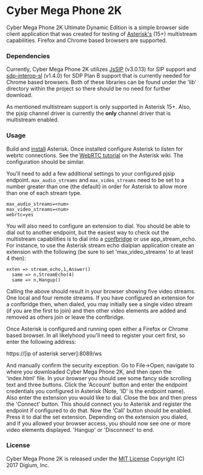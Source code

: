 # Cyber Mega Phone 2K

Cyber Mega Phone 2K Ultimate Dynamic Edition is a simple browser side client
application that was created for testing of [Asterisk's](https://github.com/asterisk)
(15+) multistream capabilities. Firefox and Chrome based browsers are supported.

### Dependencies

Currently, Cyber Mega Phone 2K utilizes [JsSIP](http://www.jssip.net/) (v3.0.13) for
SIP support and [sdp-interop-sl](https://github.com/StarLeafRob/sdp-interop-sl) (v1.4.0)
for SDP Plan B support that is currently needed for Chrome based browsers. Both of these
libraries can be found under the 'lib' directory within the project so there should be
no need for further download.

As mentioned multistream support is only supported in Asterisk 15+. Also, the pjsip
channel driver is currently the **only** channel driver that is multistream enabled.

### Usage

Build and [install](https://wiki.asterisk.org/wiki/display/AST/Installing+Asterisk) Asterisk.
Once installed configure Asterisk to listen for webrtc connections. See the
[WebRTC tutorial](https://wiki.asterisk.org/wiki/display/AST/WebRTC+tutorial+using+SIPML5)
on the Asterisk wiki. The configuration should be similar.

You'll need to add a few additional settings to your configured pjsip endpoint.
`max_audio_streams` and `max_video_streams` need to be set to a number greater than one
(the default) in order for Asterisk to allow more than one of each stream type. 
```
max_audio_streams=<num>
max_video_streams=<num>
webrtc=yes
```

You will also need to configure an extension to dial. You should be able to dial out to another
endpoint, but the easiest way to check out the multistream capabilities is to dial into a
[confbridge](https://wiki.asterisk.org/wiki/display/AST/ConfBridge)
or use app_stream_echo. For instance, to use the Asterisk stream echo dialplan application create
an extension with the following (be sure to set 'max_video_streams' to at least 4 then):
```
exten => stream_echo,1,Answer()
  same => n,StreamEcho(4)
  same => n,Hangup()
```
Calling the above should result in your browser showing five video streams. One local and four
remote streams. If you have configured an extension for a confbridge then, when dialed, you may
initially see a single video stream (if you are the first to join) and then other video elements
are added and removed as others join or leave the confbridge.

Once Asterisk is configured and running open either a Firefox or Chrome based browser.
In all likelyhood you'll need to register your cert first, so enter the following address:

https://[ip of asterisk server]:8089/ws

And manually confirm the security exception. Go to File->Open, navigate to where you downloaded
Cyber Mega Phone 2K, and then open the 'index.html' file. In your browser you should see some
fancy side scrolling text and three buttons. Click the 'Account' button and enter the endpoint
credentials you configured in Asterisk (Note, 'ID' is the endpoint name). Also enter the extension
you would like to dial. Close the box and then press the 'Connect' button. This should connect you
to Asterisk and register the endpoint if configured to do that. Now the 'Call' button should be
enabled. Press it to dial the set extension. Depending on the extension you dialed, and if you
allowed your browser access, you should now see one or more video elements displayed. 'Hangup' or
'Disconnect' to end.

### License

Cyber Mega Phone 2K is released under the [MIT License](LICENSE) Copyright (C) 2017 Digium, Inc.
